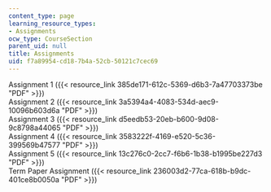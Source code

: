 ```yaml
---
content_type: page
learning_resource_types:
- Assignments
ocw_type: CourseSection
parent_uid: null
title: Assignments
uid: f7a89954-cd18-7b4a-52cb-50121c7cec69
---
```


Assignment 1 ({{< resource_link 385de171-612c-5369-d6b3-7a47703373be "PDF" >}})  
Assignment 2 ({{< resource_link 3a5394a4-4083-534d-aec9-10096b603d6a "PDF" >}})  
Assignment 3 ({{< resource_link d5eedb53-20eb-b600-9d08-9c8798a44065 "PDF" >}})  
Assignment 4 ({{< resource_link 3583222f-4169-e520-5c36-399569b47577 "PDF" >}})  
Assignment 5 ({{< resource_link 13c276c0-2cc7-f6b6-1b38-b1995be227d3 "PDF" >}})  
Term Paper Assignment ({{< resource_link 236003d2-77ca-618b-b9dc-401ce8b0050a "PDF" >}})